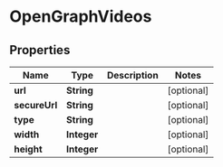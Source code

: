 
# OpenGraphVideos

## Properties
Name | Type | Description | Notes
------------ | ------------- | ------------- | -------------
**url** | **String** |  |  [optional]
**secureUrl** | **String** |  |  [optional]
**type** | **String** |  |  [optional]
**width** | **Integer** |  |  [optional]
**height** | **Integer** |  |  [optional]



